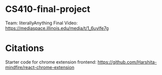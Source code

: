 # CS410-final-project

Team: literallyAnything
Final Video: https://mediaspace.illinois.edu/media/t/1_6uylfe7g

# Citations

Starter code for chrome extension frontend: https://github.com/Harshita-mindfire/react-chrome-extension
